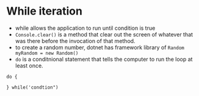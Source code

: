 # While iteration

- while allows the application to run until condition is true
- `Console.clear()` is a method that clear out the screen of whatever that was there before the invocation of that method.
- to create a random number, dotnet has framework library of `Random myRandom = new Random()`
- `do` is a conditnional statement that tells the computer to run the loop at least once.

```
do {

} while('condtion")

```

